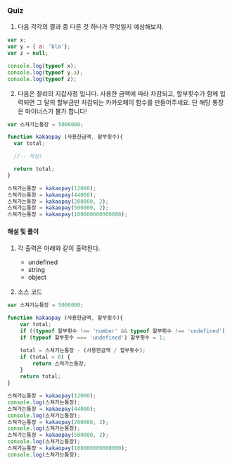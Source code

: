 ### Quiz 

1. 다음 각각의 결과 중 다른 것 하나가 무엇일지 예상해보자.

```javascript
var x;
var y = { a: 'bla'};
var z = null;

console.log(typeof x);
console.log(typeof y.a);
console.log(typeof z);
```

2. 다음은 찰리의 지갑사정 입니다. 사용한 금액에 따라 차감되고, 할부횟수가 함께 입력되면 그 달의 할부금만 차감되는 카카오페이 함수를 만들어주세요. 단 해당 통장은 마이너스가 불가 합니다!

```javascript
var 스쳐가는통장 = 5000000;

function kakaopay (사용한금액, 할부횟수){
  var total;

  //-- 작성!

  return total;
}

스쳐가는통장 = kakaopay(12000);
스쳐가는통장 = kakaopay(44000);
스쳐가는통장 = kakaopay(200000, 2);
스쳐가는통장 = kakaopay(500000, 2);
스쳐가는통장 = kakaopay(100000000000000);
```

#### 해설 및 풀이

1. 각 출력은 아래와 같이 출력된다. 

	- undefined
	- string
	- object

2. 소스 코드

```javascript
var 스쳐가는통장 = 5000000;

function kakaopay (사용한금액, 할부횟수){
    var total;
    if ((typeof 할부횟수 !== 'number' && typeof 할부횟수 !== 'undefined') || 할부횟수 <= 0) return 스쳐가는통장;
    if (typeof 할부횟수 === 'undefined') 할부횟수 = 1;

    total = 스쳐가는통장 - (사용한금액 / 할부횟수);
    if (total < 0) {
        return 스쳐가는통장;
    }
    return total;
}

스쳐가는통장 = kakaopay(12000);
console.log(스쳐가는통장);
스쳐가는통장 = kakaopay(44000);
console.log(스쳐가는통장);
스쳐가는통장 = kakaopay(200000, 2);
console.log(스쳐가는통장);
스쳐가는통장 = kakaopay(500000, 2);
console.log(스쳐가는통장);
스쳐가는통장 = kakaopay(100000000000000);
console.log(스쳐가는통장);
```